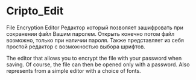 # Cripto_Edit
File Encryption Editor
  Редактор который позволяет зашифровать при сохранении файл Вашим паролем.
Открыть конечно потом файл возможно, только при наличии пароля. Также представляет
из себя простой редактор с возможностью выбора шрифтов.

The editor that allows you to encrypt the file with your password when saving.
Of course, the file can then be opened only with a password. Also represents
from a simple editor with a choice of fonts.
